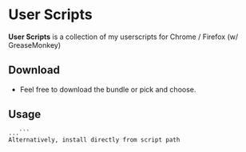 User Scripts
======
**User Scripts** is a collection of my userscripts for Chrome / Firefox (w/ GreaseMonkey)


## Download
* Feel free to download the bundle or pick and choose.

## Usage
```$ git clone https://github.com/webnesto/com.rc-designs.userscripts.git
...```
Alternatively, install directly from script path